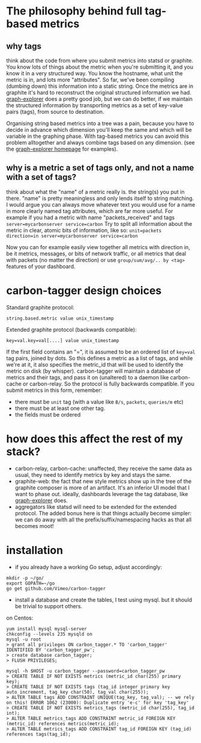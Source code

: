 # The philosophy behind full tag-based metrics
## why tags
think about the code from where you submit metrics into statsd or graphite.
You know lots of things about the metric when you're submitting it,
and you know it in a very structured way.
You know the hostname, what unit the metric is in, and lots more "attributes".
So far, we've been compiling (dumbing down) this information into a static string.
Once the metrics are in graphite it's hard to reconstruct the original structured
information we had.  [graph-explorer](http://vimeo.github.io/graph-explorer) does
a pretty good job, but we can do better, if we maintain the structured information by
transporting metrics as a set of key-value pairs (tags), from source to destination.

Organising string based metrics into a tree was a pain, because you have to decide in advance
which dimension you'll keep the same and which will be variable in the graphing phase.
With tag-based metrics you can avoid this problem alltogether and always combine tags based
on any dimension.  (see the [graph-explorer homepage](http://vimeo.github.io/graph-explorer)
for examples).

## why is a metric a set of tags only, and not a name with a set of tags?
think about what the "name" of a metric really is. the string(s) you put in there.
"name" is pretty meaningless and only lends itself to string matching.  I would argue you can always move whatever text
you would use for a name in more clearly named tag attributes, which are far more useful.
For example if you had a metric with name "packets_received" and tags `server=mycarbonserver service=carbon`
Try to split all information about the metric in clear, atomic bits of information, like so:
`unit=packets direction=in server=mycarbonserver service=carbon`

Now you can for example easily view together all metrics with direction in, be it metrics, messages, or bits of network traffic, or all metrics that deal with packets (no matter the direction)
or use `group/sum/avg/.. by <tag>` features of your dashboard.

# carbon-tagger design choices
Standard graphite protocol:
```
string.based.metric value unix_timestamp
```
Extended graphite protocol (backwards compatible):
```
key=val.key=val[....] value unix_timestamp
```
If the first field contains an "=", it is assumed to be an ordered list of `key=val` tag pairs,
joined by dots.  So this defines a metric as a list of tags, and while we're at it, it also
specifies the metric_id that will be used to identify the metric on disk (by whisper).
carbon-tagger will maintain a database of metrics and their tags, and pass it on (unaltered) to a daemon
like carbon-cache or carbon-relay. So the protocol is fully backwards compatible.
If you submit metrics in this form, remember:

* there must be `unit` tag (with a value like `B/s`, `packets`, `queries/m` etc)
* there must be at least one other tag.
* the fields must be ordered

# how does this affect the rest of my stack?

* carbon-relay, carbon-cache: unaffected, they receive the same data as usual, they need to
identify metrics by key and stays the same.
* graphite-web: the fact that new style metrics show up in the tree of the graphite composer is more of an artifact.  It's an inferior UI model that I want to phase out.
ideally, dashboards leverage the tag database, like [graph-explorer](http://vimeo.github.io/graph-explorer) does.
* aggregators like statsd will need to be extended for the extended protocol.  The added bonus here is that things actually become simpler:
we can do away with all the prefix/suffix/namespacing hacks as that all becomes moot!

# installation

* if you already have a working Go setup, adjust accordingly:

```
mkdir -p ~/go/
export GOPATH=~/go
go get github.com/Vimeo/carbon-tagger
```

* install a database and create the tables, I test using mysql. but it should be trivial to support others.

on Centos:
```
yum install mysql mysql-server
chkconfig --levels 235 mysqld on
mysql -u root
> grant all privileges ON carbon_tagger.* TO 'carbon_tagger' IDENTIFIED BY 'carbon_tagger_pw';
> create database carbon_tagger;
> FLUSH PRIVILEGES;

mysql -h $HOST -u carbon_tagger --password=carbon_tagger_pw
> CREATE TABLE IF NOT EXISTS metrics (metric_id char(255) primary key);
> CREATE TABLE IF NOT EXISTS tags (tag_id integer primary key auto_increment, tag_key char(50), tag_val char(255));
> ALTER TABLE tags ADD CONSTRAINT UNIQUE(tag_key, tag_val); -- we rely on this! ERROR 1062 (23000): Duplicate entry 'e-c' for key 'tag_key'
> CREATE TABLE IF NOT EXISTS metrics_tags (metric_id char(255), tag_id int);
> ALTER TABLE metrics_tags ADD CONSTRAINT metric_id FOREIGN KEY (metric_id) references metrics(metric_id);
> ALTER TABLE metrics_tags ADD CONSTRAINT tag_id FOREIGN KEY (tag_id) references tags(tag_id);
```

